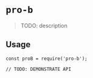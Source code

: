 # `pro-b`

> TODO: description

## Usage

```
const proB = require('pro-b');

// TODO: DEMONSTRATE API
```
